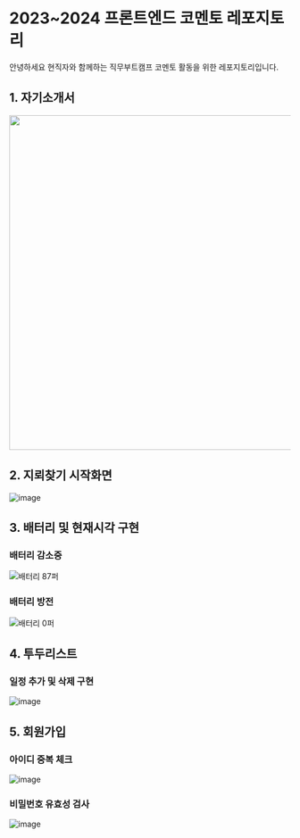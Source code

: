 # 2023~2024 프론트엔드 코멘토 레포지토리
안녕하세요 현직자와 함께하는 직무부트캠프 코멘토 활동을 위한 레포지토리입니다.

## 1. 자기소개서
<img src="https://github.com/zeromin41/comento_project/assets/130297212/83911135-2d79-4638-8236-e887db7bec39"  width="600" height="600"/>

## 2. 지뢰찾기 시작화면
![image](https://github.com/zeromin41/comento_project/assets/130297212/10be450c-bdb6-4a7a-9559-ad4cd78fb5bb)

## 3. 배터리 및 현재시각 구현
### 배터리 감소중
![배터리 87퍼](https://github.com/zeromin41/comento_project/assets/130297212/a21a0437-6dd0-43f9-ba48-3013467584a2)
### 배터리 방전
![배터리 0퍼](https://github.com/zeromin41/comento_project/assets/130297212/792b5c1e-ca64-4ed9-9995-747663fbfc07)

## 4. 투두리스트
### 일정 추가 및 삭제 구현
![image](https://github.com/zeromin41/comento_project/assets/130297212/7fa90cc5-65c7-446f-a2af-8a43151d2225)

## 5. 회원가입
### 아이디 중복 체크
![image](https://github.com/zeromin41/comento_project/assets/130297212/a681ab43-1dea-4b22-aba6-23e71eeb265c)

### 비밀번호 유효성 검사
![image](https://github.com/zeromin41/comento_project/assets/130297212/387e52ca-a899-4bc8-815f-939c9e9726c8)
